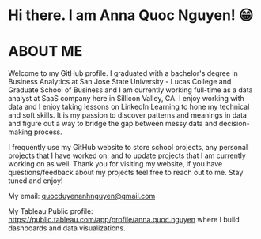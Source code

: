 # Hi there. I am Anna Quoc Nguyen! 😁 

# ABOUT ME

Welcome to my GitHub profile. I graduated with a bachelor's degree in Business Analytics at San Jose State University - Lucas College and Graduate School of Business and I am currently working full-time as a data analyst at SaaS company here in Sillicon Valley, CA. I enjoy working with data and I enjoy taking lessons on LinkedIn Learning to hone my technical and soft skills. It is my passion to discover patterns and meanings in data and figure out a way to bridge the gap between messy data and decision-making process. 

I frequently use my GitHub website to store school projects, any personal projects that I have worked on, and to update projects that I am currently working on as well. Thank you for visiting my website, if you have questions/feedback about my projects feel free to reach out to me. Stay tuned and enjoy! 

My email: quocduyenanhnguyen@gmail.com

My Tableau Public profile: https://public.tableau.com/app/profile/anna.quoc.nguyen where I build dashboards and data visualizations. 

